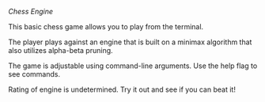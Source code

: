 *Chess Engine*

This basic chess game allows you to play from the terminal. 

The player plays against an engine that is built on a minimax
algorithm that also utilizes alpha-beta pruning.

The game is adjustable using command-line arguments. Use the 
help flag to see commands.

Rating of engine is undetermined. Try it out and see if you 
can beat it!
